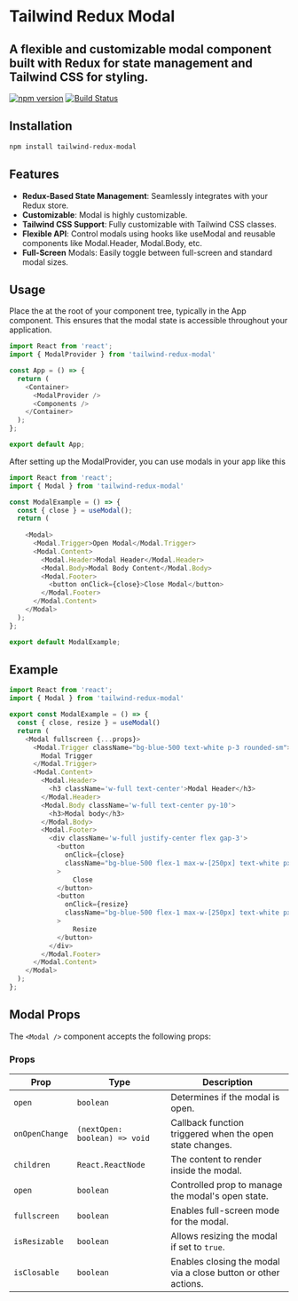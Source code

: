 # Tailwind Redux Modal
## A flexible and customizable modal component built with **Redux** for state management and **Tailwind CSS** for styling.

[![npm version](https://badge.fury.io/js/tailwind-redux-modal.svg)](https://www.npmjs.com/package/tailwind-redux-modal)
[![Build Status](https://travis-ci.org/your-repo/tailwind-redux-modal.svg?branch=main)](https://travis-ci.org/your-repo/tailwind-redux-modal)

## Installation

```sh
npm install tailwind-redux-modal
```

## Features

- **Redux-Based State Management**: Seamlessly integrates with your Redux store.
- **Customizable**: Modal is highly customizable.
- **Tailwind CSS Support**: Fully customizable with Tailwind CSS classes.
- **Flexible API**: Control modals using hooks like useModal and reusable components like Modal.Header, Modal.Body, etc.
- **Full-Screen** Modals: Easily toggle between full-screen and standard modal sizes.

## Usage

Place the **<ModalProvider />** at the root of your component tree, typically in the App component. This ensures that the modal state is accessible throughout your application.

```javascript
import React from 'react';
import { ModalProvider } from 'tailwind-redux-modal'

const App = () => {
  return (
    <Container>
      <ModalProvider />
      <Components />
    </Container>
  );
};

export default App;
```

After setting up the ModalProvider, you can use modals in your app like this

```javascript
import React from 'react';
import { Modal } from 'tailwind-redux-modal'

const ModalExample = () => {
  const { close } = useModal();
  return (
  
    <Modal>
      <Modal.Trigger>Open Modal</Modal.Trigger>
      <Modal.Content>
        <Modal.Header>Modal Header</Modal.Header>
        <Modal.Body>Modal Body Content</Modal.Body>
        <Modal.Footer>
          <button onClick={close}>Close Modal</button>
        </Modal.Footer>
      </Modal.Content>
    </Modal>
  );
};

export default ModalExample;
```

## Example

```javascript
import React from 'react';
import { Modal } from 'tailwind-redux-modal'

export const ModalExample = () => {
  const { close, resize } = useModal()
  return (
    <Modal fullscreen {...props}>
      <Modal.Trigger className="bg-blue-500 text-white p-3 rounded-sm">
        Modal Trigger
      </Modal.Trigger>
      <Modal.Content>
        <Modal.Header>
          <h3 className='w-full text-center'>Modal Header</h3>
        </Modal.Header>
        <Modal.Body className='w-full text-center py-10'>
          <h3>Modal body</h3>
        </Modal.Body>
        <Modal.Footer>
          <div className='w-full justify-center flex gap-3'>
            <button 
              onClick={close} 
              className="bg-blue-500 flex-1 max-w-[250px] text-white px-3 py-2 rounded-sm"
            >
                Close
            </button>
            <button 
              onClick={resize} 
              className="bg-blue-500 flex-1 max-w-[250px] text-white px-3 py-2 rounded-sm"
            >
                Resize
            </button>
          </div>
        </Modal.Footer>
      </Modal.Content>
    </Modal>
  );
};
```

## Modal Props

The `<Modal />` component accepts the following props:

### Props

| Prop           | Type                    | Description                                                       |
|----------------|-------------------------|-------------------------------------------------------------------|
| `open`         | `boolean`              | Determines if the modal is open.                                 |
| `onOpenChange` | `(nextOpen: boolean) => void` | Callback function triggered when the open state changes.          |
| `children`     | `React.ReactNode`      | The content to render inside the modal.                          |
| `open`          | `boolean`              | Controlled prop to manage the modal's open state.                |
| `fullscreen`    | `boolean`              | Enables full-screen mode for the modal.                          |
| `isResizable`   | `boolean`              | Allows resizing the modal if set to `true`.                      |
| `isClosable`    | `boolean`              | Enables closing the modal via a close button or other actions.   |




